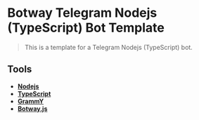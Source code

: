 # Botway Telegram Nodejs (TypeScript) Bot Template

> This is a template for a Telegram Nodejs (TypeScript) bot.

## Tools

- [**Nodejs**](https://nodejs.org)
- [**TypeScript**](https://typescriptlang.org)
- [**GrammY**](https://grammy.dev)
- [**Botway.js**](https://npm.im/botway.js)
